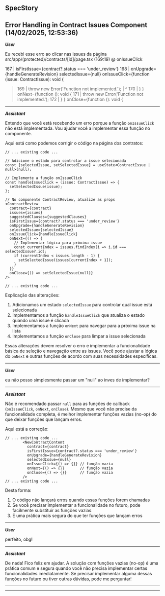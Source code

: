 ## SpecStory

## Error Handling in Contract Issues Component (14/02/2025, 12:53:36)

_**User**_

Eu recebi esse erro ao clicar nas issues da página src/app/(protected)/contracts/[id]/page.tsx (169:19) @ onIssueClick

  167 |           isFirstIssue={contract?.status === 'under_review'}
  168 |           onUpgrade={handleGenerateRevision} selectedIssue={null} onIssueClick={function (issue: ContractIssue): void {
> 169 |             throw new Error('Function not implemented.');
      |                   ^
  170 |           } } onNext={function (): void {
  171 |             throw new Error('Function not implemented.');
  172 |           } } onClose={function (): void {

---

_**Assistant**_

Entendo que você está recebendo um erro porque a função `onIssueClick` não está implementada. Vou ajudar você a implementar essa função no componente.

Aqui está como podemos corrigir o código na página dos contratos:

```typescript:src/app/(protected)/contracts/[id]/page.tsx
// ... existing code ...

// Adicione o estado para controlar a issue selecionada
const [selectedIssue, setSelectedIssue] = useState<ContractIssue | null>(null);

// Implemente a função onIssueClick
const handleIssueClick = (issue: ContractIssue) => {
  setSelectedIssue(issue);
};

// No componente ContractReview, atualize as props
<ContractReview
  contract={contract}
  issues={issues}
  suggestedClauses={suggestedClauses}
  isFirstIssue={contract?.status === 'under_review'}
  onUpgrade={handleGenerateRevision}
  selectedIssue={selectedIssue}
  onIssueClick={handleIssueClick}
  onNext={() => {
    // Implementar lógica para próxima issue
    const currentIndex = issues.findIndex(i => i.id === selectedIssue?.id);
    if (currentIndex < issues.length - 1) {
      setSelectedIssue(issues[currentIndex + 1]);
    }
  }}
  onClose={() => setSelectedIssue(null)}
/>

// ... existing code ...
```

Explicação das alterações:
1. Adicionamos um estado `selectedIssue` para controlar qual issue está selecionada
2. Implementamos a função `handleIssueClick` que atualiza o estado quando uma issue é clicada
3. Implementamos a função `onNext` para navegar para a próxima issue na lista
4. Implementamos a função `onClose` para limpar a issue selecionada

Essas alterações devem resolver o erro e implementar a funcionalidade básica de seleção e navegação entre as issues. Você pode ajustar a lógica do `onNext` e outras funções de acordo com suas necessidades específicas.

---

_**User**_

eu não posso simplesmente passar um "null" ao inves de implementar?

---

_**Assistant**_

Não é recomendado passar `null` para as funções de callback (`onIssueClick`, `onNext`, `onClose`). Mesmo que você não precise da funcionalidade completa, é melhor implementar funções vazias (no-op) do que deixar funções que lançam erros.

Aqui está a correção:

```typescript:src/app/(protected)/contracts/[id]/page.tsx
// ... existing code ...
        <NewContractContent
          contract={contract}
          isFirstIssue={contract?.status === 'under_review'}
          onUpgrade={handleGenerateRevision}
          selectedIssue={null}
          onIssueClick={() => {}} // função vazia
          onNext={() => {}}       // função vazia
          onClose={() => {}}      // função vazia
        />
// ... existing code ...
```

Desta forma:
1. O código não lançará erros quando essas funções forem chamadas
2. Se você precisar implementar a funcionalidade no futuro, pode facilmente substituir as funções vazias
3. É uma prática mais segura do que ter funções que lançam erros

---

_**User**_

perfeito, obg!

---

_**Assistant**_

De nada! Fico feliz em ajudar. A solução com funções vazias (no-op) é uma prática comum e segura quando você não precisa implementar certas funcionalidades imediatamente. Se precisar implementar alguma dessas funções no futuro ou tiver outras dúvidas, pode me perguntar!

---



---

